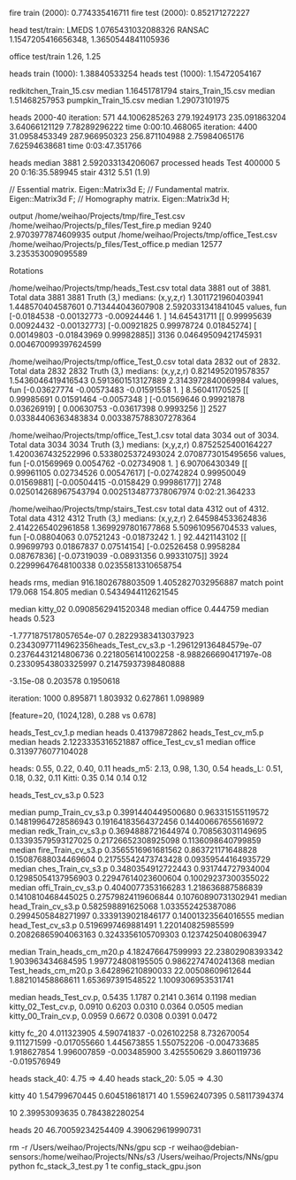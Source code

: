 fire train (2000): 0.774335416711
fire test (2000): 0.852171272227

head test/train:  LMEDS   1.0765431032088326
                  RANSAC  1.1547205416656348, 1.3650544841105936

office test/train 1.26, 1.25
            
heads train (1000): 1.38840533254
heads test (1000): 1.15472054167

redkitchen_Train_15.csv median 1.16451781794
stairs_Train_15.csv     median 1.51468257953
pumpkin_Train_15.csv    median 1.29073101975

heads
2000-40
iteration: 571 44.1006285263 279.19249173 235.091863204 3.64066121129 7.78289296222 time 0:00:10.468065
iteration: 4400 31.0958453349 287.966950323 256.871104988 2.75984065176 7.62594638681 time 0:03:47.351766

heads median 3881 2.592033134206067
processed  heads Test 400000 5 20 0:16:35.589945
stair 4312 5.51 (1.9)


  // Essential matrix.
  Eigen::Matrix3d E;
  // Fundamental matrix.
  Eigen::Matrix3d F;
  // Homography matrix.
  Eigen::Matrix3d H;
  
  output /home/weihao/Projects/tmp/fire_Test.csv /home/weihao/Projects/p_files/Test_fire.p
median 9240 2.9703977874609935
output /home/weihao/Projects/tmp/office_Test.csv /home/weihao/Projects/p_files/Test_office.p
median 12577 3.235353009095589

Rotations

/home/weihao/Projects/tmp/heads_Test.csv
total data 3881 out of 3881.
Total data 3881 3881
Truth (3,)
medians: (x,y,z,r)  1.3011721960403941 1.448570404587601 0.713444043607908 2.5920331341841045
values, fun [-0.0184538  -0.00132773 -0.00924446  1.        ] 14.645431711
[[ 0.99995639  0.00924432 -0.00132773]
 [-0.00921825  0.99978724  0.01845274]
 [ 0.00149803 -0.01843969  0.99982885]]
3136 0.04649509421745931 0.004670099397624599

/home/weihao/Projects/tmp/office_Test_0.csv
total data 2832 out of 2832.
Total data 2832 2832
Truth (3,)
medians: (x,y,z,r)  0.8214952019578357 1.5436046419416543 0.5913601513127889 2.3143972840069984
values, fun [-0.03627774 -0.00573483 -0.01591558  1.        ] 8.56041170525
[[ 0.99985691  0.01591464 -0.0057348 ]
 [-0.01569646  0.99921878  0.03626919]
 [ 0.00630753 -0.03617398  0.9993256 ]]
2527 0.03384406363483834 0.0033875788307278364

/home/weihao/Projects/tmp/office_Test_1.csv
total data 3034 out of 3034.
Total data 3034 3034
Truth (3,)
medians: (x,y,z,r)  0.8752525400164227 1.4200367432522996 0.5338025372493024 2.0708773015495656
values, fun [-0.01569969  0.0054762  -0.02734908  1.        ] 6.90706430349
[[ 0.99961105  0.02734526  0.00547617]
 [-0.02742824  0.99950049  0.01569881]
 [-0.00504415 -0.0158429   0.99986177]]
2748 0.025014268967543794 0.0025134877378067974
0:02:21.364233

/home/weihao/Projects/tmp/stairs_Test.csv
total data 4312 out of 4312.
Total data 4312 4312
Truth (3,)
medians: (x,y,z,r)  2.645984533624836 2.4142265402961858 1.3699297801677868 5.509610956704533
values, fun [-0.08804063  0.07521243 -0.01873242  1.        ] 92.4421143102
[[ 0.99699793  0.01867837  0.07514154]
 [-0.02526458  0.9958284   0.08767836]
 [-0.07319039 -0.08931356  0.99331075]]
3924 0.22999647648100338 0.02355813310658754

heads
rms, median 916.1802678803509 1.4052827032956887
match point 179.068 154.805
median 0.5434944112621545

median kitty_02 0.0908562941520348
median office 0.444759
median heads 0.523

-1.7771875178057654e-07 0.28229383413037923 0.23430977114962356heads_Test_cv_s3.p
-1.296129136484579e-07 0.23764431214806736 0.2218056141002258
-8.988266690417197e-08 0.23309543803325997 0.21475937398480888

-3.15e-08 0.203578 0.1950618

iteration: 1000 0.895871 1.803932 0.627861 1.098989 

[feature=20, (1024,128), 0.288 vs 0.678]

heads_Test_cv_1.p median heads 0.41379872862
heads_Test_cv_m5.p median heads 2.1223335316521887
office_Test_cv_s1 median office 0.3139776077104028

heads: 0.55, 0.22, 0.40, 0.11
heads_m5: 2.13, 0.98, 1.30, 0.54
heads_L: 0.51, 0.18, 0.32, 0.11
Kitti: 0.35 0.14 0.14 0.12

heads_Test_cv_s3.p 0.523

median pump_Train_cv_s3.p 0.3991440449500680 0.963315155119572 0.14819964728586943 0.19164183564372456 0.14400667655616972
median redk_Train_cv_s3.p 0.3694888721644974 0.708563031149695 0.13393579593127025 0.21726652308925098 0.1136098640799859
median fire_Train_cv_s3.p 0.3565516961681562 0.863721171648828 0.15087688034469604 0.21755542473743428 0.09359544164935729
median ches_Train_cv_s3.p 0.3480354912722443 0.931744727934004 0.12985054137956903 0.22947614023600604 0.10029237300355022
median offi_Train_cv_s3.p 0.4040077353166283 1.218636887586839 0.1410810468445025  0.27579824119606844 0.10760890731302941
median head_Train_cv_s3.p 0.582598891625068  1.033552425387086 0.2994505848271997  0.3339139021846177  0.14001323564016555
median head_Test_cv_s3.p  0.5196997469881491 1.220140825985599 0.20826865904063163 0.3243356105709303  0.12374250408063947

median Train_heads_cm_m20.p 4.182476647599993 22.23802908393342 1.903963434684595 1.997724808195505 0.9862274740241368
median Test_heads_cm_m20.p  3.642896210890033 22.00508609612644 1.882101458868611 1.653697391548522 1.1009306953531741

median heads_Test_cv.p, 0.5435 1.1787 0.2141 0.3614 0.1198
median kitty_02_Test_cv.p,  0.0910 0.6203 0.0310 0.0364 0.0505
median kitty_00_Train_cv.p, 0.0959 0.6672 0.0308 0.0391 0.0472

kitty fc_20
4.011323905 4.590741837 -0.026102258
8.732670054 9.111271599 -0.017055660
1.445673855 1.550752206 -0.004733685
1.918627854 1.996007859 -0.003485900
3.425550629 3.860119736 -0.019576949

heads stack_40: 4.75 => 4.40
heads stack_20: 5.05 => 4.30

kitty
40 1.54799670445 0.604518618171
40 1.55962407395 0.58117394374

10 2.39953093635 0.784382280254

heads
20 46.70059234254409 4.390629619990731

rm -r /Users/weihao/Projects/NNs/gpu
scp -r weihao@debian-sensors:/home/weihao/Projects/NNs/s3 /Users/weihao/Projects/NNs/gpu
python fc_stack_3_test.py 1 te config_stack_gpu.json
